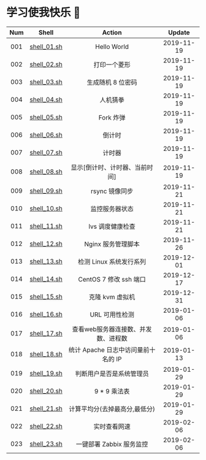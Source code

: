 # 学习使我快乐 🤪


| Num  |            Shell             |               Action                |   Update   |
| :--: | :--------------------------: | :---------------------------------: | :--------: |
| 001  | [shell_01.sh](./shell_01.sh) |             Hello World             | 2019-11-19 |
| 002  | [shell_02.sh](./shell_02.sh) |            打印一个菱形             | 2019-11-19 |
| 003  | [shell_03.sh](./shell_03.sh) |          生成随机 8 位密码          | 2019-11-19 |
| 004  | [shell_04.sh](./shell_04.sh) |              人机猜拳               | 2019-11-19 |
| 005  | [shell_05.sh](./shell_05.sh) |              Fork 炸弹              | 2019-11-19 |
| 006  | [shell_06.sh](./shell_06.sh) |               倒计时                | 2019-11-19 |
| 007  | [shell_07.sh](./shell_07.sh) |               计时器                | 2019-11-19 |
| 008  | [shell_08.sh](./shell_08.sh) |   显示[倒计时、计时器、当前时间]    | 2019-11-19 |
| 009  | [shell_09.sh](./shell_09.sh) |           rsync 镜像同步            | 2019-11-21 |
| 010  | [shell_10.sh](./shell_10.sh) |           监控服务器状态            | 2019-11-21 |
| 011  | [shell_11.sh](./shell_11.sh) |          lvs 调度健康检查           | 2019-11-21 |
| 012  | [shell_12.sh](./shell_12.sh) |         Nginx 服务管理脚本          | 2019-11-26 |
| 013  | [shell_13.sh](./shell_13.sh) |       检测 Linux 系统发行系列       | 2019-12-01 |
| 014  | [shell_14.sh](./shell_14.sh) |       CentOS 7 修改 ssh 端口        | 2019-12-17 |
| 015  | [shell_15.sh](./shell_15.sh) |           克隆 kvm 虚拟机           | 2019-12-31 |
| 016  | [shell_16.sh](./shell_16.sh) |           URL 可用性检测            | 2019-01-06 |
| 017  | [shell_17.sh](./shell_17.sh) | 查看web服务器连接数、并发数、进程数 | 2019-01-06 |
| 018  | [shell_18.sh](./shell_18.sh) | 统计 Apache 日志中访问量前十名的 IP | 2019-01-13 |
| 019  | [shell_19.sh](./shell_19.sh) |      判断用户是否是系统管理员       | 2019-01-29 |
| 020  | [shell_20.sh](./shell_20.sh) |            9 * 9 乘法表             | 2019-01-29 |
| 021  | [shell_21.sh](./shell_21.sh) |    计算平均分(去掉最高分,最低分)    | 2019-01-29 |
| 022  | [shell_22.sh](./shell_22.sh) |            实时查看网速             | 2019-02-06 |
| 023  | [shell_23.sh](./shell_23.sh) |      一键部署 Zabbix 服务监控       | 2019-02-06 |

